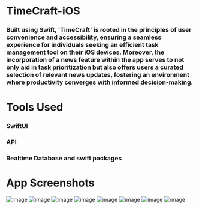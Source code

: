 # TimeCraft-iOS
###  Built using Swift, 'TimeCraft' is rooted in the principles of user convenience and accessibility, ensuring a seamless experience for individuals seeking an efficient task management tool on their iOS devices. Moreover, the incorporation of a news feature within the app serves to not only aid in task prioritization but also offers users a curated selection of relevant news updates, fostering an environment where productivity converges with informed decision-making.

# Tools Used
### SwiftUI
### API
### Realtime Database and swift packages

# App Screenshots
![image](https://github.com/sunzidulislam/TimeCraft-iOS/assets/60359567/32bed607-6e61-4142-bbf9-b68b2bbbe624) ![image](https://github.com/sunzidulislam/TimeCraft-iOS/assets/60359567/ceefc659-04d2-4e76-8e12-47c0ff6e23da) ![image](https://github.com/sunzidulislam/TimeCraft-iOS/assets/60359567/9e3860b1-5006-44ef-8a9b-76ec8acd2fec)  ![image](https://github.com/sunzidulislam/TimeCraft-iOS/assets/60359567/18628b1e-99b3-4d71-a725-fe4bd90e8011)  ![image](https://github.com/sunzidulislam/TimeCraft-iOS/assets/60359567/0ae375bf-badf-4a71-988d-18d2c6f0066c)   ![image](https://github.com/sunzidulislam/TimeCraft-iOS/assets/60359567/ef60941d-dde5-4251-9674-b99f832e8e88)  ![image](https://github.com/sunzidulislam/TimeCraft-iOS/assets/60359567/25b7a0f6-1bf5-4275-b7dd-7f88bd1c21e1) ![image](https://github.com/sunzidulislam/TimeCraft-iOS/assets/60359567/0c722a09-7032-4dc0-b2d9-530d8fe8dc15)











